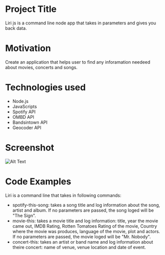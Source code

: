 # Project Title
Liri js is a command line node app that takes in parameters and gives you back data.

# Motivation
Create an application that helps user to find any inforamation needeed about movies, concerts and songs.

# Technologies used
*  Node.js
*  JavaScripts
*  Spotify API
*  OMBD API
*  Bandsintown API
*  Geocoder API

# Screenshot


 ![Alt Text](https://user-images.githubusercontent.com/47117323/57987525-74610b00-7a50-11e9-9399-feac81a1428f.gif)

# Code Examples
Liri is a command line that takes in following commands:
* spotify-this-song: takes a song title and log information about the song, artist and album. If no parameters are passed, the song loged will be "The Sign".
* movie-this: takes a movie title and log information: title, year the movie came out, IMDB Rating, Rotten Tomatoes Rating of the movie, Country where the movie was produces, language of the movie, plot and actors. If no parameters are passed, the movie loged will be "Mr. Nobody".
* concert-this: takes an artist or band name and log information about theire concert: name of venue, venue location and date of event.

